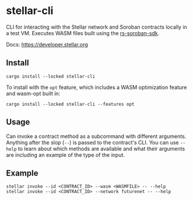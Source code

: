 # stellar-cli

CLI for interacting with the Stellar network and Soroban contracts locally in a test VM. Executes WASM files built using the [rs-soroban-sdk](https://github.com/stellar/rs-soroban-sdk).

Docs: https://developer.stellar.org

## Install

```
cargo install --locked stellar-cli
```

To install with the `opt` feature, which includes a WASM optimization feature and wasm-opt built in:

```
cargo install --locked stellar-cli --features opt
```

## Usage

Can invoke a contract method as a subcommand with different arguments. Anything after the slop (`--`) is passed to the contract's CLI. You can use `--help` to learn about which methods are available and what their arguments are including an example of the type of the input.

## Example

```
stellar invoke --id <CONTRACT_ID> --wasm <WASMFILE> -- --help
stellar invoke --id <CONTRACT_ID> --network futurenet -- --help
```

